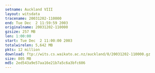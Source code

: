 ```yaml
---
setname: Auckland VIII
layout: witsdata
tracename: 20031202-110000
end: Tue Dec  2 11:59:59 2003
originalname: 20031202-110000
gzsize: 257 MB
len: 1:00:00
start: Tue Dec  2 11:00:00 2003
totalwirelen: 5,642 MB
pkts: 12 million
download: ftp://wits.cs.waikato.ac.nz/auckland/8/20031202-110000.gz
size: 805 MB
md5: 2ed543a9e57aa16e21b7a5c6a3bfc606
---
```

